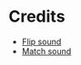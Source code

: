 # Credits

- [Flip sound](https://freesound.org/people/egomassive/sounds/536782/)
- [Match sound](https://freesound.org/people/FunWithSound/sounds/456965/)